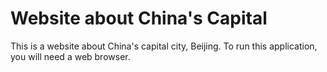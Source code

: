 # Website about China's Capital
This is a website about China's capital city, Beijing.
To run this application, you will need a web browser.
